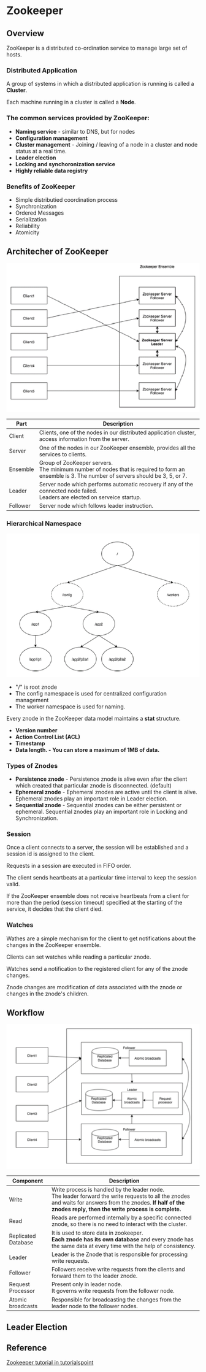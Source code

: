 # Zookeeper

## Overview

ZooKeeper is a distributed co-ordination service to manage large set of hosts.

### Distributed Application

A group of systems in which a distributed application is running is called a **Cluster**.

Each machine running in a cluster is called a **Node**.

### The common services provided by ZooKeeper:

- **Naming service** - similar to DNS, but for nodes
- **Configuration management** 
- **Cluster management** - Joining / leaving of a node in a cluster and node status at a real time.
- **Leader election**
- **Locking and synchoronization service**
- **Highly reliable data registry**

### Benefits of ZooKeeper

- Simple distributied coordination process
- Synchronization
- Ordered Messages
- Serialization
- Reliability
- Atomicity

## Architecher of ZooKeeper

![Architecture of ZooKeeper](architecture_of_zookeeper.jpg)

| Part     | Description                                                  |
| -------- | ------------------------------------------------------------ |
| Client   | Clients, one of the nodes in our distributed application cluster, access information from the server. |
| Server   | One of the nodes in our ZooKeeper ensemble, provides all the services to clients. |
| Ensemble | Group of ZooKeeper servers.<br />The minimum number of nodes that is required to form an ensemble is 3. The number of servers should be 3, 5, or 7. |
| Leader   | Server node which performs automatic recovery if any of the connected node failed.<br />Leaders are elected on serveice startup. |
| Follower | Server node which follows leader instruction.                |



### Hierarchical Namespace

![Hierarchical Namespace](hierarchical_namespace.jpg)

- "/" is root znode
- The config namespace is used for centralized configuration management
- The worker namespace is used for naming.

Every znode in the ZooKeeper data model maintains a **stat** structure.

- **Version number**
- **Action Control List (ACL)**
- **Timestamp**
- **Data length. - You can store a maximum of 1MB of data.**

### Types of Znodes

- **Persistence znode** - Persistence znode is alive even after the client which created that particular znode is disconnected. (default)
- **Ephemeral znode** - Ephemeral znodes are active until the client is alive. Ephemeral znodes play an important role in Leader election.
- **Sequential znode** - Sequential znodes can be either persistent or ephemeral. Sequential znodes play an important role in Locking and Synchronization.

### Session

Once a client connects to a server, the session will be established and a session id is assigned to the client.

Requests in a session are executed in FIFO order.

The client sends heartbeats at a particular time interval to keep the session valid.

If the ZooKeeper ensemble does not receive heartbeats from a client for more than the period (session timeout) specified at the starting of the service, it decides that the client died.

### Watches

Wathes are a simple mechanism for the client to get notifications about the changes in the ZooKeeper ensemble.

Clients can set watches while reading a particular znode.

Watches send a notification to the registered client for any of the znode changes.

Znode changes are modification of data associated with the znode or changes in the znode's children.

## Workflow

![ZooKeeper Ensemble](zookeeper_ensemble.jpg)

| Component           | Description                                                  |
| ------------------- | ------------------------------------------------------------ |
| Write               | Write process is handled by the leader node.<br />The leader forward the write requests to all the znodes and waits for answers from the znodes. **If half of the znodes reply, then the write process is complete.** |
| Read                | Reads are performed internally by a specific connected znode, so there is no need to interact with the cluster. |
| Replicated Database | It is used to store data in zookeeper.<br />**Each znode has its own database** and every znode has the same data at every time with the help of consistency. |
| Leader              | Leader is the Znode that is responsible for processing write requests. |
| Follower            | Followers receive write requests from the clients and forward them to the leader znode. |
| Request Processor   | Present only in leader node.<br />It governs write requests from the follower node. |
| Atomic broadcasts   | Responsible for broadcasting the changes from the leader node to the follower nodes. |

## Leader Election



## Reference

[Zookeeper tutorial in tutorialspoint](https://www.tutorialspoint.com/zookeeper/index.htm)

